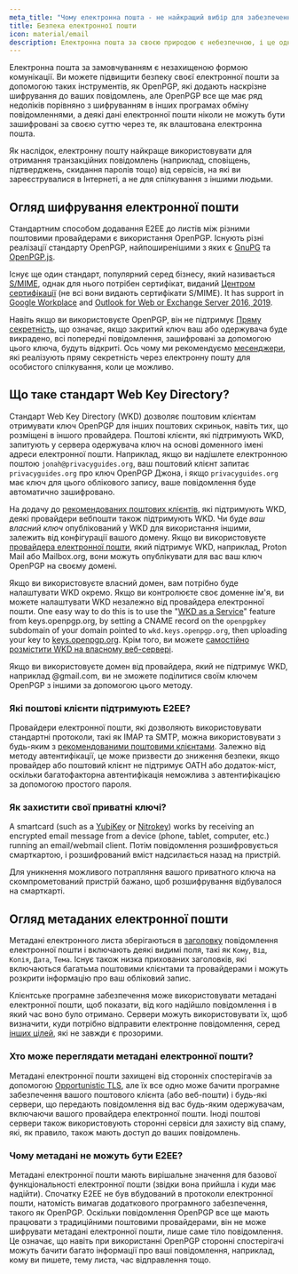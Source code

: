 ```yaml
---
meta_title: "Чому електронна пошта - не найкращий вибір для забезпечення конфіденційності та безпеки - Privacy Guides"
title: Безпека електронної пошти
icon: material/email
description: Електронна пошта за своєю природою є небезпечною, і це одна з причин, чому вона не найкращий вибір для безпечного спілкування.
---
```


Електронна пошта за замовчуванням є незахищеною формою комунікації. Ви можете підвищити безпеку своєї електронної пошти за допомогою таких інструментів, як OpenPGP, які додають наскрізне шифрування до ваших повідомлень, але OpenPGP все ще має ряд недоліків порівняно з шифруванням в інших програмах обміну повідомленнями, а деякі дані електронної пошти ніколи не можуть бути зашифровані за своєю суттю через те, як влаштована електронна пошта.

Як наслідок, електронну пошту найкраще використовувати для отримання транзакційних повідомлень (наприклад, сповіщень, підтверджень, скидання паролів тощо) від сервісів, на які ви зареєструвалися в Інтернеті, а не для спілкування з іншими людьми.

## Огляд шифрування електронної пошти

Стандартним способом додавання E2EE до листів між різними поштовими провайдерами є використання OpenPGP. Існують різні реалізації стандарту OpenPGP, найпоширенішими з яких є [GnuPG](https://uk.wikipedia.org/wiki/GNU_Privacy_Guard) та [OpenPGP.js](https://openpgpjs.org).

Існує ще один стандарт, популярний серед бізнесу, який називається [S/MIME](https://uk.wikipedia.org/wiki/S/MIME), однак для нього потрібен сертифікат, виданий [Центром сертифікації](https://uk.wikipedia.org/wiki/%D0%90%D0%BA%D1%80%D0%B5%D0%B4%D0%B8%D1%82%D0%BE%D0%B2%D0%B0%D0%BD%D0%B8%D0%B9_%D1%86%D0%B5%D0%BD%D1%82%D1%80_%D1%81%D0%B5%D1%80%D1%82%D0%B8%D1%84%D1%96%D0%BA%D0%B0%D1%86%D1%96%D1%97_%D0%BA%D0%BB%D1%8E%D1%87%D1%96%D0%B2) (не всі вони видають сертифікати S/MIME). It has support in [Google Workplace](https://support.google.com/a/topic/9061730) and [Outlook for Web or Exchange Server 2016, 2019](https://support.office.com/article/encrypt-messages-by-using-s-mime-in-outlook-on-the-web-878c79fc-7088-4b39-966f-14512658f480).

Навіть якщо ви використовуєте OpenPGP, він не підтримує [Пряму секретність](https://uk.wikipedia.org/wiki/%D0%9F%D1%80%D1%8F%D0%BC%D0%B0_%D1%81%D0%B5%D0%BA%D1%80%D0%B5%D1%82%D0%BD%D1%96%D1%81%D1%82%D1%8C), що означає, якщо закритий ключ ваш або одержувача буде викрадено, всі попередні повідомлення, зашифровані за допомогою цього ключа, будуть відкриті. Ось чому ми рекомендуємо [месенджери](../real-time-communication.md), які реалізують пряму секретність через електронну пошту для особистого спілкування, коли це можливо.

## Що таке стандарт Web Key Directory?

Стандарт Web Key Directory (WKD) дозволяє поштовим клієнтам отримувати ключ OpenPGP для інших поштових скриньок, навіть тих, що розміщені в іншого провайдера. Поштові клієнти, які підтримують WKD, запитують у сервера одержувача ключ на основі доменного імені адреси електронної пошти. Наприклад, якщо ви надішлете електронною поштою `jonah@privacyguides.org`, ваш поштовий клієнт запитає `privacyguides.org` про ключ OpenPGP Джона, і якщо `privacyguides.org` має ключ для цього облікового запису, ваше повідомлення буде автоматично зашифровано.

На додачу до [рекомендованих поштових клієнтів](../email-clients.md), які підтримують WKD, деякі провайдери вебпошти також підтримують WKD. Чи буде *ваш власний ключ* опублікований у WKD для використання іншими, залежить від конфігурації вашого домену. Якщо ви використовуєте [провайдера електронної пошти](../email.md#openpgp-compatible-services), який підтримує WKD, наприклад, Proton Mail або Mailbox.org, вони можуть опублікувати для вас ваш ключ OpenPGP на своєму домені.

Якщо ви використовуєте власний домен, вам потрібно буде налаштувати WKD окремо. Якщо ви контролюєте своє доменне ім'я, ви можете налаштувати WKD незалежно від провайдера електронної пошти. One easy way to do this is to use the "[WKD as a Service](https://keys.openpgp.org/about/usage#wkd-as-a-service)" feature from keys.openpgp.org, by setting a CNAME record on the `openpgpkey` subdomain of your domain pointed to `wkd.keys.openpgp.org`, then uploading your key to [keys.openpgp.org](https://keys.openpgp.org). Крім того, ви можете [самостійно розмістити WKD на власному веб-сервері](https://wiki.gnupg.org/WKDHosting).

Якщо ви використовуєте домен від провайдера, який не підтримує WKD, наприклад @gmail.com, ви не зможете поділитися своїм ключем OpenPGP з іншими за допомогою цього методу.

### Які поштові клієнти підтримують E2EE?

Провайдери електронної пошти, які дозволяють використовувати стандартні протоколи, такі як IMAP та SMTP, можна використовувати з будь-яким з [рекомендованими поштовими клієнтами](../email-clients.md). Залежно від методу автентифікації, це може призвести до зниження безпеки, якщо провайдер або поштовий клієнт не підтримує OATH або додаток-міст, оскільки багатофакторна автентифікація [](multi-factor-authentication.md) неможлива з автентифікацією за допомогою простого пароля.

### Як захистити свої приватні ключі?

A smartcard (such as a [YubiKey](https://support.yubico.com/hc/articles/360013790259-Using-Your-YubiKey-with-OpenPGP) or [Nitrokey](https://nitrokey.com)) works by receiving an encrypted email message from a device (phone, tablet, computer, etc.) running an email/webmail client. Потім повідомлення розшифровується смарткартою, і розшифрований вміст надсилається назад на пристрій.

Для уникнення можливого потрапляння вашого приватного ключа на скомпрометований пристрій бажано, щоб розшифрування відбувалося на смарткарті.

## Огляд метаданих електронної пошти

Метадані електронного листа зберігаються в [заголовку](https://uk.wikipedia.org/wiki/%D0%95%D0%BB%D0%B5%D0%BA%D1%82%D1%80%D0%BE%D0%BD%D0%BD%D0%B0_%D0%BF%D0%BE%D1%88%D1%82%D0%B0#%D0%97%D0%B0%D0%B3%D0%BE%D0%BB%D0%BE%D0%B2%D0%BA%D0%B8_%D0%BB%D0%B8%D1%81%D1%82%D0%B0) повідомлення електронної пошти і включають деякі видимі поля, такі як `Кому`, `Від`, `Копія`, `Дата`, `Тема`. Існує також низка прихованих заголовків, які включаються багатьма поштовими клієнтами та провайдерами і можуть розкрити інформацію про ваш обліковий запис.

Клієнтське програмне забезпечення може використовувати метадані електронної пошти, щоб показати, від кого надійшло повідомлення і в який час воно було отримано. Сервери можуть використовувати їх, щоб визначити, куди потрібно відправити електронне повідомлення, серед [інших цілей](https://uk.wikipedia.org/wiki/%D0%95%D0%BB%D0%B5%D0%BA%D1%82%D1%80%D0%BE%D0%BD%D0%BD%D0%B0_%D0%BF%D0%BE%D1%88%D1%82%D0%B0#%D0%97%D0%B0%D0%B3%D0%BE%D0%BB%D0%BE%D0%B2%D0%BA%D0%B8_%D0%BB%D0%B8%D1%81%D1%82%D0%B0), які не завжди є прозорими.

### Хто може переглядати метадані електронної пошти?

Метадані електронної пошти захищені від сторонніх спостерігачів за допомогою [Opportunistic TLS](https://en.wikipedia.org/wiki/Opportunistic_TLS), але їх все одно може бачити програмне забезпечення вашого поштового клієнта (або веб-пошти) і будь-які сервери, що передають повідомлення від вас будь-яким одержувачам, включаючи вашого провайдера електронної пошти. Іноді поштові сервери також використовують сторонні сервіси для захисту від спаму, які, як правило, також мають доступ до ваших повідомлень.

### Чому метадані не можуть бути E2EE?

Метадані електронної пошти мають вирішальне значення для базової функціональності електронної пошти (звідки вона прийшла і куди має надійти). Спочатку E2EE не був вбудований в протоколи електронної пошти, натомість вимагав додаткового програмного забезпечення, такого як OpenPGP. Оскільки повідомлення OpenPGP все ще мають працювати з традиційними поштовими провайдерами, він не може шифрувати метадані електронної пошти, лише саме тіло повідомлення. Це означає, що навіть при використанні OpenPGP сторонні спостерігачі можуть бачити багато інформації про ваші повідомлення, наприклад, кому ви пишете, тему листа, час відправлення тощо.
